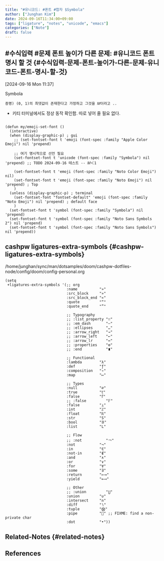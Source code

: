 ```yaml
---
title: "#유니코드: #폰트 #합자 $Symbola"
author: ["Junghan Kim"]
date: 2024-09-16T11:34:00+09:00
tags: ["ligature", "notes", "unicode", "emacs"]
categories: ["Note"]
draft: false
---
```


<!--more-->


## #수식입력 #문제 폰트 높이가 다른 문제: #유니코드 폰트 명시 할 것 {#수식입력-문제-폰트-높이가-다른-문제-유니코드-폰트-명시-할-것}

<span class="timestamp-wrapper"><span class="timestamp">[2024-09-16 Mon 11:37]</span></span>

Symbola

```text
증명) (0, 1)의 최댓값이 존재한다고 가정하고 그것을 𝑀이라고 ..
```

-   키티 터미널에서도 정상 동작 확인함. 따로 넣어 줄 필요 없다.

<!--listend-->

```elisp

(defun my/emoji-set-font ()
  (interactive)
  (when (display-graphic-p) ; gui
    ;; (set-fontset-font t 'emoji (font-spec :family "Apple Color Emoji") nil 'prepend)

    ;; 여기 명시적으로 선언 필요
    (set-fontset-font t 'unicode (font-spec :family "Symbola") nil 'prepend) ;; TODO 2024-09-16 테스트 -- 𝑀＜1

    (set-fontset-font t 'emoji (font-spec :family "Noto Color Emoji") nil)
    (set-fontset-font t 'emoji (font-spec :family "Noto Emoji") nil 'prepend) ; Top
    )
  (unless (display-graphic-p) ; terminal
    (set-fontset-font "fontset-default" 'emoji (font-spec :family "Noto Emoji") nil 'prepend) ; default face
    )
  (set-fontset-font t 'symbol (font-spec :family "Symbola") nil 'prepend)
  (set-fontset-font t 'symbol (font-spec :family "Noto Sans Symbols 2") nil 'prepend)
  (set-fontset-font t 'symbol (font-spec :family "Noto Sans Symbols") nil 'prepend))
```


## cashpw ligatures-extra-symbols {#cashpw-ligatures-extra-symbols}

/home/junghan/sync/man/dotsamples/doom/cashpw-dotfiles-node/config/doom/config-personal.org

```emacs-lisp
(setq
 +ligatures-extra-symbols '(;; org
                            :name          "»"
                            :src_block     "»"
                            :src_block_end "«"
                            :quote         "“"
                            :quote_end     "”"

                            ;; Typography
                            ;; :list_property "∷"
                            ;; :em_dash       "—"
                            ;; :ellipses      "…"
                            ;; :arrow_right   "→"
                            ;; :arrow_left    "←"
                            ;; :arrow_lr      "↔"
                            ;; :properties    "⚙"
                            ;; :end           "∎"

                            ;; Functional
                            :lambda        "λ"
                            :def           "ƒ"
                            :composition   "∘"
                            :map           "↦"

                            ;; Types
                            :null          "∅"
                            :true          "𝕥"
                            :false         "𝕗"
                            ;; :false         "𝔽"
                            :false         "⊥"
                            :int           "ℤ"
                            :float         "ℝ"
                            :str           "S"
                            :bool          "𝔹"
                            :list          "L"

                            ;; Flow
                            ;; :not           "￢"
                            :not           "¬"
                            :in            "∈"
                            :not-in        "∉"
                            :and           "∧"
                            :or            "∨"
                            :for           "∀"
                            :some          "∃"
                            :return        "⟼"
                            :yield         "⟻"

                            ;; Other
                            ;; :union         "⋃"
                            :union         "∪"
                            :intersect     "∩"
                            :diff          "∖"
                            :tuple         "⨂"
                            :pipe          "" ;; FIXME: find a non-private char
                            :dot           "•"))
```


## Related-Notes {#related-notes}

## References

<style>.csl-entry{text-indent: -1.5em; margin-left: 1.5em;}</style><div class="csl-bib-body">
</div>
